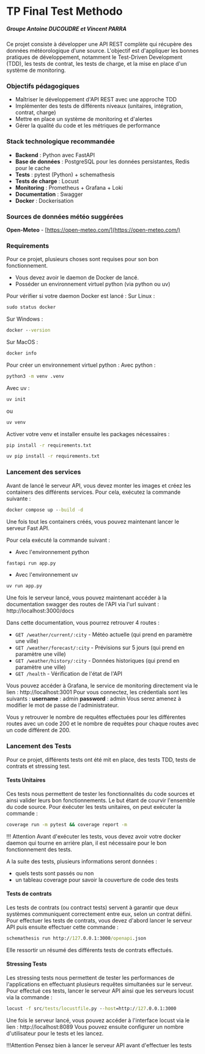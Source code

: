 # TP Final Test Methodo
##### Groupe Antoine DUCOUDRE et Vincent PARRA

Ce projet consiste à développer une API REST complète qui récupère des données météorologique d'une source. L'objectif est d'appliquer les bonnes pratiques de développement, notamment le Test-Driven Development (TDD), les tests de contrat, les tests de charge, et la mise en place d'un système de monitoring.

### Objectifs pédagogiques
- Maîtriser le développement d'API REST avec une approche TDD
- Implémenter des tests de différents niveaux (unitaires, intégration, contrat, charge)
- Mettre en place un système de monitoring et d'alertes
- Gérer la qualité du code et les métriques de performance

### Stack technologique recommandée
- **Backend** : Python avec FastAPI
- **Base de données** : PostgreSQL pour les données persistantes, Redis pour le cache
- **Tests** : pytest (Python) + schemathesis
- **Tests de charge** : Locust
- **Monitoring** : Prometheus + Grafana + Loki
- **Documentation** : Swagger
- **Docker** : Dockerisation

### Sources de données météo suggérées
**Open-Meteo** - [https://open-meteo.com/](https://open-meteo.com/)

### Requirements
Pour ce projet, plusieurs choses sont requises pour son bon fonctionnement.
- Vous devez avoir le daemon de Docker de lancé.
- Posséder un environnement virtuel python (via python ou uv)

Pour vérifier si votre daemon Docker est lancé :
Sur Linux :
```cmd
sudo status docker
```

Sur Windows :
```cmd
docker --version
```

Sur MacOS :
```cmd
docker info
```

Pour créer un environnement virtuel python :
Avec python :
```cmd
python3 -m venv .venv
```
Avec uv :
```cmd
uv init
```
ou
```cmd
uv venv
```
Activer votre venv et installer ensuite les packages nécessaires :
```cmd
pip install -r requirements.txt
```
```cmd
uv pip install -r requirements.txt
```

### Lancement des services
Avant de lancé le serveur API, vous devez monter les images et créez les containers des différents services.
Pour cela, exécutez la commande suivante :
```cmd
docker compose up --build -d
```
Une fois tout les containers créés, vous pouvez maintenant lancer le serveur Fast API.

Pour cela exécuté la commande suivant : 
- Avec l'environnement python 
```cmd
fastapi run app.py
```
- Avec l'environnement uv 
```cmd
uv run app.py
```


Une fois le serveur lancé, vous pouvez maintenant accéder à la documentation swagger des routes de l'API via l'url suivant : 
http://localhost:3000/docs

Dans cette documentation, vous pourrez retrouver 4 routes :
- `GET /weather/current/:city` - Météo actuelle (qui prend en paramètre une ville)
- `GET /weather/forecast/:city` - Prévisions sur 5 jours (qui prend en paramètre une ville)
- `GET /weather/history/:city` - Données historiques (qui prend en paramètre une ville)
- `GET /health` - Vérification de l'état de l'API

Vous pouvez accéder à Grafana, le service de monitoring directement via le lien : 
http://localhost:3001
Pour vous connectez, les crédentials sont les suivants : 
**username** : admin
**password** : admin
Vous serez amenez à modifier le mot de passe de l'administrateur.

Vous y retrouver le nombre de requêtes effectuées pour les différentes routes avec un code 200 et le nombre de requêtes pour chaque routes avec un code différent de 200.

### Lancement des Tests
Pour ce projet, différents tests ont été mit en place, des tests TDD, tests de contrats et stressing test.
#### Tests Unitaires
Ces tests nous permettent de tester les fonctionnalités du code sources et ainsi valider leurs bon fonctionnements. Le but étant de courvir l'ensemble du code source.
Pour éxécuter les tests unitaires, on peut exécuter la commande : 
```cmd
coverage run -m pytest && coverage report -m
```
!!! Attention Avant d'exécuter les tests, vous devez avoir votre docker daemon qui tourne en arrière plan, il est nécessaire pour le bon fonctionnement des tests.

A la suite des tests, plusieurs informations seront données : 
- quels tests sont passés ou non
- un tableau coverage pour savoir la couverture de code des tests

#### Tests de contrats
Les tests de contrats (ou contract tests) servent à garantir que deux systèmes communiquent correctement entre eux, selon un contrat défini.
Pour effectuer les tests de contrats, vous devez d'abord lancer le serveur API puis ensuite effectuer cette commande : 
```cmd
schemathesis run http://127.0.0.1:3000/openapi.json
```
Elle ressortir un résumé des différents tests de contrats effectués.

#### Stressing Tests
Les stressing tests nous permettent de tester les performances de l'applications en effectuant plusieurs requêtes simultanées sur le serveur.
Pour effectué ces tests, lancer le serveur API ainsi que les serveurs locust via la commande : 
```cmd
locust -f src/tests/locustfile.py --host=http://127.0.0.1:3000
```
Une fois le serveur lancé, vous pouvez accéder à l'interface locust via le lien : 
http://localhost:8089
Vous pouvez ensuite configurer un nombre d'utilisateur pour le tests et les lancez.

!!!Attention Pensez bien à lancer le serveur API avant d'effectuer les tests